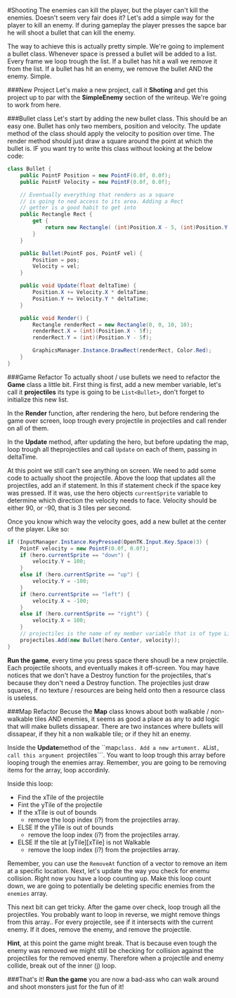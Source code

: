 #Shooting
The enemies can kill the player, but the player can't kill the enemies. Doesn't seem very fair does it? Let's add a simple way for the player to kill an enemy. If during gameplay the player presses the sapce bar he will shoot a bullet that can kill the enemy.

The way to achieve this is actually pretty simple. We're going to implement a bullet class. Whenever space is pressed a bullet will be added to a list. Every frame we loop trough the list. If a bullet has hit a wall we remove it from the list. If a bullet has hit an enemy, we remove the bullet AND the enemy. Simple.

###New Project
Let's make a new project, call it **Shoting** and get this project up to par with the **SimpleEnemy** section of the writeup. We're going to work from here.

###Bullet class
Let's start by adding the new bullet class. This should be an easy one. Bullet has only two members, position and velocity. The update method of the class should apply the velocity to position over time. The render method should just draw a square around the point at which the bullet is. IF you want try to write this class without looking at the below code:

```cs
class Bullet {
    public PointF Position = new PointF(0.0f, 0.0f);
    public PointF Velocity = new PointF(0.0f, 0.0f);

    // Eventually everything that renders as a square 
    // is going to ned access to its area. Adding a Rect 
    // getter is a good habit to get into
    public Rectangle Rect {
        get {
            return new Rectangle( (int)Position.X - 5, (int)Position.Y - 5, 10, 10 );
        }
    }

    public Bullet(PointF pos, PointF vel) {
        Position = pos;
        Velocity = vel;
    }

    public void Update(float deltaTime) {
        Position.X += Velocity.X * deltaTime;
        Position.Y += Velocity.Y * deltaTime;
    }

    public void Render() {
        Rectangle renderRect = new Rectangle(0, 0, 10, 10);
        renderRect.X = (int)(Position.X - 5f);
        renderRect.Y = (int)(Position.Y - 5f);

        GraphicsManager.Instance.DrawRect(renderRect, Color.Red);
    }
}
```

###Game Refactor
To actually shoot / use bullets we need to refactor the **Game** class a little bit. First thing is first, add a new member variable, let's call it **projectiles** its type is going to be ```List<Bullet>```, don't forget to initialize this new list.

In the **Render** function, after rendering the hero, but before rendering the game over screen, loop trough every projectile in projectiles and call render on all of them.

In the **Update** method, after updating the hero, but before updating the map, loop trough all theprojectiles and call ```Update``` on each of them, passing in deltaTime. 

At this point we still can't see anything on screen. We need to add some code to actually shoot the projectile. Above the loop that updates all the projectiles, add an if statement. In this if statement check if the space key was pressed. If it was, use the hero objects ```currentSprite``` variable to determine which direction the velocity needs to face. Velocity should be either 90, or -90, that is 3 tiles per second. 

Once you know which way the velocity goes, add a new bullet at the center of the player. Like so:

```cs
if (InputManager.Instance.KeyPressed(OpenTK.Input.Key.Space)3) {
    PointF velocity = new PointF(0.0f, 0.0f);
    if (hero.currentSprite == "down") {
        velocity.Y = 100;
    }
    else if (hero.currentSprite == "up") {
        velocity.Y = -100;
    }
    if (hero.currentSprite == "left") {
        velocity.X = -100;
    }
    else if (hero.currentSprite == "right") {
        velocity.X = 100;
    }
    // projectiles is the name of my member variable that is of type List<Bullet>
    projectiles.Add(new Bullet(hero.Center, velocity));
}
```

**Run the game**, every time you press space there shoudl be a new projectile. Each projectile shoots, and eventually makes it off-screen. You may have notices that we don't have a Destroy function for the projectiles, that's because they don't need a Destroy function. The projectiles just draw squares, if no texture / resources are being held onto then a resource class is useless.

###Map Refactor
Becuse the **Map** class knows about both walkable / non-walkable tiles AND enemies, it seems as good a place as any to add logic that will make bullets dissapear. There are two instances where bullets will dissapear, if they hit a non walkable tile; or if they hit an enemy.

Inside the **Update**method of the ``map``` class. Add a new artument. A ```List<Bullet>```, call this argument ```projectiles```. You want to loop trough this array before looping trough the enemies array. Remember, you are going to be removing items for the array, loop accordinly.

Inside this loop:
* Find the xTile of the projectile
* Fint the yTile of the projectile
* If the xTile is out of bounds
  * remove the loop index (i?) from the projectiles array.
* ELSE If the yTile is out of bounds
  * remove the loop index (i?) from the projectiles array.
* ELSE If the tile at [yTile][xTile] is not Walkable
  * remove the loop index (i?) from the projectiles array. 

Remember, you can use the ```RemoveAt``` function of a vector to remove an item at a specific location. Next, let's update the way you check for enemu collision. Right now you have a loop counting up. Make this loop count down, we are going to potentially be deleting specific enemies from the ```enemies``` array.

This next bit can get tricky. After the game over check, loop trough all the projectiles. You probably want to loop in reverse, we might remove things from this array.. For every projectile, see if it intersects with the current enemy. If it does, remove the enemy, and remove the projectile.

**Hint**, at this point the game might break. That is because even tough the enemy was removed we might still be checking for collision against the projectiles for the removed enemy. Therefore when a projectile and enemy collide, break out of the inner (j) loop.

###That's it!
**Run the game** you are now a bad-ass who can walk around and shoot monsters just for the fun of it!